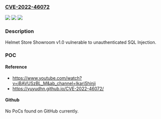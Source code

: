 ### [CVE-2022-46072](https://cve.mitre.org/cgi-bin/cvename.cgi?name=CVE-2022-46072)
![](https://img.shields.io/static/v1?label=Product&message=n%2Fa&color=blue)
![](https://img.shields.io/static/v1?label=Version&message=n%2Fa&color=blue)
![](https://img.shields.io/static/v1?label=Vulnerability&message=n%2Fa&color=brighgreen)

### Description

Helmet Store Showroom v1.0 vulnerable to unauthenticated SQL Injection.

### POC

#### Reference
- https://www.youtube.com/watch?v=jBAVUSzBL_M&ab_channel=IkariShinji
- https://yuyudhn.github.io/CVE-2022-46072/

#### Github
No PoCs found on GitHub currently.


